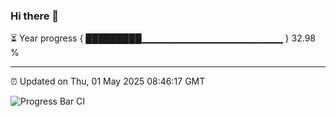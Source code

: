 ### Hi there 👋

⏳ Year progress { █████████▁▁▁▁▁▁▁▁▁▁▁▁▁▁▁▁▁▁▁▁▁ } 32.98 %

---

⏰ Updated on Thu, 01 May 2025 08:46:17 GMT

![Progress Bar CI](https://github.com/IshwaranRudhara/GIT-ACTION/workflows/Progress%20Bar%20CI/badge.svg)
